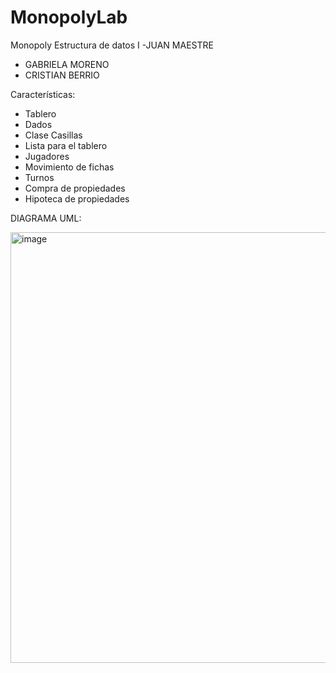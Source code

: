 # MonopolyLab
Monopoly Estructura de datos I
-JUAN MAESTRE
- GABRIELA MORENO
- CRISTIAN BERRIO

Características:
  - Tablero
  - Dados
  - Clase Casillas
  - Lista para el tablero
  - Jugadores
  - Movimiento de fichas
  - Turnos
  - Compra de propiedades
  - Hipoteca de propiedades
  

DIAGRAMA UML:

<img width="689" alt="image" src="https://user-images.githubusercontent.com/98917590/170550139-24873e26-08ee-49b2-a3ad-17ca82cbf309.png">
